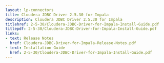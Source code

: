 ```yaml
---
layout: lp-connectors
title: Cloudera JDBC Driver 2.5.30 for Impala
description: Cloudera JDBC Driver 2.5.30 for Impala
titlehref: 2-5-30/Cloudera-JDBC-Driver-for-Impala-Install-Guide.pdf
titlepdf: 2-5-30/Cloudera-JDBC-Driver-for-Impala-Install-Guide.pdf
links:
- text: Release Notes
  href: Cloudera-JDBC-Driver-for-Impala-Release-Notes.pdf
- text: Installation Guide
  href: 2-5-30/Cloudera-JDBC-Driver-for-Impala-Install-Guide.pdf
---
```

